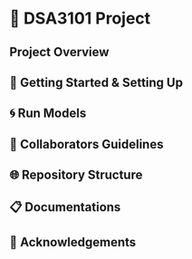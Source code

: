 # 🤖 DSA3101 Project

## Project Overview

## 🚀 Getting Started & Setting Up

## 🌀 Run Models

## 🧊 Collaborators Guidelines

## 🌐 Repository Structure

## 📋 Documentations

## 💼 Acknowledgements